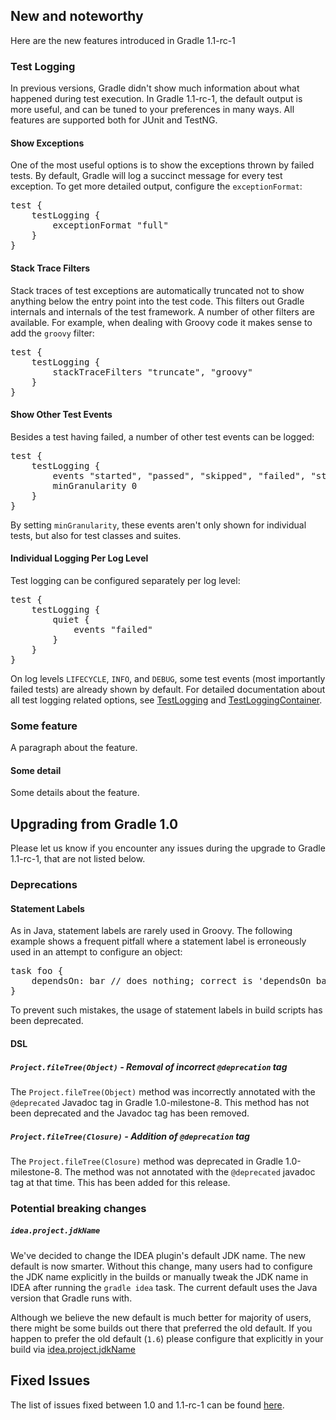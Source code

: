 ## New and noteworthy

Here are the new features introduced in Gradle 1.1-rc-1

### Test Logging

In previous versions, Gradle didn't show much information about what happened during test execution.
In Gradle 1.1-rc-1, the default output is more useful, and can be tuned to your preferences in many ways.
All features are supported both for JUnit and TestNG.

#### Show Exceptions

One of the most useful options is to show the exceptions thrown by failed tests. By default, Gradle will
log a succinct message for every test exception. To get more detailed output, configure the `exceptionFormat`:

<pre>
test {
    testLogging {
        exceptionFormat "full"
    }
}
</pre>

#### Stack Trace Filters

Stack traces of test exceptions are automatically truncated not to show anything below the entry point into
the test code. This filters out Gradle internals and internals of the test framework. A number of other
filters are available. For example, when dealing with Groovy code it makes sense to add the `groovy` filter:

<pre>
test {
    testLogging {
        stackTraceFilters "truncate", "groovy"
    }
}
</pre>

#### Show Other Test Events

Besides a test having failed, a number of other test events can be logged:

<pre>
test {
    testLogging {
        events "started", "passed", "skipped", "failed", "standardOut", "standardError"
        minGranularity 0
    }
}
</pre>

By setting `minGranularity`, these events aren't only shown for individual tests, but also for test classes and suites.

#### Individual Logging Per Log Level

Test logging can be configured separately per log level:

<pre>
test {
    testLogging {
        quiet {
            events "failed"
        }
    }
}
</pre>

On log levels `LIFECYCLE`, `INFO`, and `DEBUG`, some test events (most importantly failed tests) are already shown by default.
For detailed documentation about all test logging related options, see
[TestLogging](http://gradle.org/docs/nightly/javadoc/org/gradle/api/tasks/testing/logging/TestLogging.html)
and [TestLoggingContainer](http://gradle.org/docs/nightly/javadoc/org/gradle/api/tasks/testing/logging/TestLoggingContainer.html).

### Some feature

A paragraph about the feature.

#### Some detail

Some details about the feature.

## Upgrading from Gradle 1.0

Please let us know if you encounter any issues during the upgrade to Gradle 1.1-rc-1, that are not listed below.

### Deprecations

#### Statement Labels

As in Java, statement labels are rarely used in Groovy. The following example shows a frequent pitfall where a
statement label is erroneously used in an attempt to configure an object:

<pre>
task foo {
    dependsOn: bar // does nothing; correct is 'dependsOn bar' or 'dependsOn = [bar]'
}
</pre>

To prevent such mistakes, the usage of statement labels in build scripts has been deprecated.

#### DSL

##### `Project.fileTree(Object)` - Removal of incorrect `@deprecation` tag

The `Project.fileTree(Object)` method was incorrectly annotated with the `@deprecated`
Javadoc tag in Gradle 1.0-milestone-8. This method has not been deprecated and the Javadoc tag has been removed.

##### `Project.fileTree(Closure)` - Addition of `@deprecation` tag

The `Project.fileTree(Closure)` method was deprecated in Gradle 1.0-milestone-8. The method was not
annotated with the `@deprecated` javadoc tag at that time. This has been added for this release.

### Potential breaking changes

##### `idea.project.jdkName`

We've decided to change the IDEA plugin's default JDK name. The new default is now smarter. Without this change,
many users had to configure the JDK name explicitly in the builds or manually tweak the JDK name in IDEA after running
the `gradle idea` task. The current default uses the Java version that Gradle runs with.

Although we believe the new default is much better for majority of users, there might be some builds out there
that preferred the old default. If you happen to prefer the old default (`1.6`) please configure
that explicitly in your build via [idea.project.jdkName](http://gradle.org/docs/current/dsl/org.gradle.plugins.ide.idea.model.IdeaProject.html#org.gradle.plugins.ide.idea.model.IdeaProject:jdkName)

## Fixed Issues

The list of issues fixed between 1.0 and 1.1-rc-1 can be found [here](http://issues.gradle.org/sr/jira.issueviews:searchrequest-printable/temp/SearchRequest.html?jqlQuery=fixVersion+in+%28%221.1-rc-1%22%29+ORDER+BY+priority&tempMax=1000).
